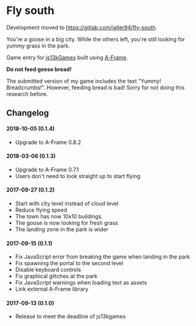 # Fly south
Development moved to https://gitlab.com/jaller94/fly-south.

You're a goose in a big city. While the others left, you're still looking for yummy grass in the park.

Game entry for [js13kGames](http://js13kgames.com/aframe) built using [A-Frame](https://aframe.io/).

**Do not feed geese bread!**

The submitted version of my game includes the text "Yummy! Breadcrumbs!". However, feeding bread is bad! Sorry for not doing this research before.

## Changelog
#### 2018-10-05 (0.1.4)
- Upgrade to A-Frame 0.8.2

#### 2018-03-06 (0.1.3)
- Upgrade to A-Frame 0.7.1
- Users don't need to look straight up to start flying

#### 2017-09-27 (0.1.2)
- Start with city level instead of cloud level
- Reduce flying speed
- The town has now 10x10 buildings.
- The goose is now looking for fresh grass
- The landing zone in the park is wider

#### 2017-09-15 (0.1.1)
- Fix JavaScript error from breaking the game when landing in the park
- Fix spawning the portal to the second level
- Disable keyboard controls
- Fix graphical glitches at the park
- Fix JavaScript warnings when loading text as assets
- Link external A-Frame library

#### 2017-09-13 (0.1.0)
- Release to meet the deadline of js13kgames
